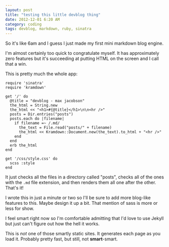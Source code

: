 ```yaml
---
layout: post
title: "testing this little devblog thing"
date: 2012-12-01 6:20 AM
category: coding
tags: devblog, markdown, ruby, sinatra
---
```


So it's like 6am and I guess I just made my first mini markdown blog engine.

I'm almost certainly too quick to congratulate myself. It has approximately zero features but it's succeeding at putting HTML on the screen and I call that a win.

This is pretty much the whole app:

    require 'sinatra'
    require 'kramdown'

    get '/' do
      @title = "devblog - max jacobson"
      the_html = String.new
      the_html << "<h1>#{@title}</h1>\n\n<hr />"
      posts = Dir.entries("posts")
      posts.each do |filename|
        if filename =~ /.md/
          the_text = File.read("posts/" + filename)
          the_html << Kramdown::Document.new(the_text).to_html + "<hr />"
        end
      end
      erb the_html
    end

    get '/css/style.css' do
      scss :style
    end

It just checks all the files in a directory called "posts", checks all of the ones with the `.md` file extension, and then renders them all one after the other. That's it!

I wrote this in just a minute or two so I'll be sure to add more blog-like features to this. Maybe design it up a bit. That mention of sass is more or less for show.

I feel smart right now so I'm comfortable admitting that I'd love to use Jekyll but just can't figure out how the hell it works.

This is *not* one of those smartly static sites. It generates each page as you load it. Probably pretty fast, but still, not **smart**-smart.

